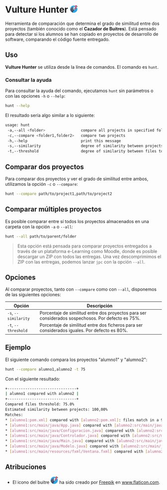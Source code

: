 # Vulture Hunter ![Vulture](vulture-24px.png) 
Herramienta de comparación que determina el grado de similitud entre dos proyectos (también conocido como el **Cazador de Buitres**). Está pensado para detectar si los alumnos se han copiado en proyectos de desarrollo de software, comparando el código fuente entregado.

## Uso

**Vulture Hunter** se utiliza desde la línea de comandos. El comando es `hunt`.

### Consultar la ayuda

Para consultar la ayuda del comando, ejecutamos `hunt` sin parámetros o con las opciones `-h` o `--help`:

```bash
hunt --help
```

El resultado sería algo similar a lo siguiente:

```bash
usage: hunt
 -a,--all <folder>                compare all projects in specified folder
 -c,--compare <folder1,folder2>   compare two projects
 -h,--help                        print this message
 -s,--similarity                  degree of similarity between projects (default value: 75.0)
 -t,--threshold                   degree of similarity between files to be considered equal (default value: 80.0)
```

## Comparar dos proyectos

Para comparar dos proyectos y ver el grado de similitud entre ambos, utilizamos la opción `-c` o `--compare`:

```bash
hunt --compare path/to/project1,path/to/project2
```

## Comparar múltiples proyectos

Es posible comparar entre sí todos los proyectos almacenados en una carpeta con la opción `-a` o `--all`:

```bash
hunt --all path/to/parent/folder
```

> Esta opción está pensada para comparar proyectos entregados a través de un plataforma e-Learning como Moodle, donde es posible descargar un ZIP con todos las entregas. Una vez descomprimimos el ZIP con las entregas, podemos lanzar `jpc` con la opción `--all`.

## Opciones

Al comparar proyectos, tanto con `--compare` como con `--all`, disponemos de las siguientes opciones:

| Opción               | Descripción                                                  |
| -------------------- | ------------------------------------------------------------ |
| `-s`, `--similarity` | Porcentaje de similitud entre dos proyectos para ser considerados sospechosos. Por defecto es 75%. |
| `-t`, `--threshold`  | Porcentaje de similitud entre dos ficheros para ser considerados iguales. Por defecto es 80%. |

## Ejemplo

El siguiente comando compara los proyectos "alumno1" y "alumno2":

```bash
hunt --compare alumno1,alumno2 -t 75
```

Con el siguiente resultado:

```bash
+-------------------------------+
| alumno1 compared with alumno2 |
+-------------------------------+
Compared files threshold: 75.0%
Estimated similarity between projects: 100,00%
Matches:
* [alumno1:pom.xml] compared with [alumno2:pom.xml]: files match in a 96,88%. 
* [alumno1:src/main/java/App.java] compared with [alumno2:src/main/java/App.java]: files match in a 100,00%. 
* [alumno1:src/main/java/Configuracion.java] compared with [alumno2:src/main/java/Configu.java]: files match in a 100,00%. 
* [alumno1:src/main/java/Controlador.java] compared with [alumno2:src/main/java/Controller.java]: files match in a 100,00%. 
* [alumno1:src/main/java/Main.java] compared with [alumno2:src/main/java/Main.java]: files match in a 100,00%. 
* [alumno1:src/main/java/Modelo.java] compared with [alumno2:src/main/java/Model.java]: files match in a 100,00%. 
* [alumno1:src/main/resources/fxml/Ventana.fxml] compared with [alumno2:src/main/resources/fxml/Window.fxml]: files match in a 100,00%. 

```

## Atribuciones

-   El icono del buitre ![Vulture](vulture-24px.png) ha sido creado por <a href="https://www.freepik.com" title="Freepik">Freepik</a> en <a href="https://www.flaticon.com/" title="Flaticon">www.flaticon.com</a>.
